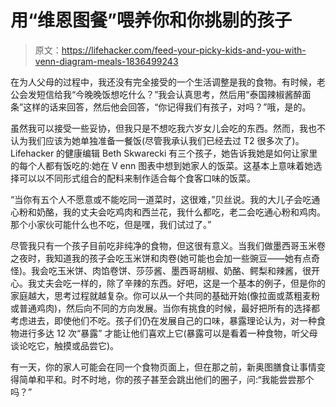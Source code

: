 # 用“维恩图餐”喂养你和你挑剔的孩子

> 原文：<https://lifehacker.com/feed-your-picky-kids-and-you-with-venn-diagram-meals-1836499243>

在为人父母的过程中，我还没有完全接受的一个生活调整是我的食物。有时候，老公会发短信给我“今晚晚饭想吃什么？”我会认真思考，然后用“泰国辣椒酱醉面条”这样的话来回答，然后他会回答，“你记得我们有孩子，对吗？”哦，是的。



虽然我可以接受一些妥协，但我只是不想吃我六岁女儿会吃的东西。然而，我也不认为我们应该为她单独准备一餐饭(尽管我承认我们已经去过 T2 很多次了)。Lifehacker 的健康编辑 Beth Skwarecki 有三个孩子，她告诉我她是如何让家里的每个人都有饭吃的:她在 V enn 图表中想到她家人的饭菜。这基本上意味着她选择可以以不同形式组合的配料来制作适合每个食客口味的饭菜。

“当你有五个人不愿意或不能吃同一道菜时，这很难，”贝丝说。我的大儿子会吃通心粉和奶酪，我的丈夫会吃鸡肉和西兰花，我什么都吃，老二会吃通心粉和鸡肉。那个小家伙可能什么也不吃，但是嘿，我们试过了。”

尽管我只有一个孩子目前吃非纯净的食物，但这很有意义。当我们做墨西哥玉米卷之夜时，我知道我的孩子会吃玉米饼和肉卷(她可能也会加一些豌豆——她有点奇怪)。我会吃玉米饼、肉馅卷饼、莎莎酱、墨西哥胡椒、奶酪、鳄梨和辣酱，很开心。我丈夫会吃一样的，除了辛辣的东西。好吧，这是一个基本的例子，但是你的家庭越大，思考过程就越复杂。你可以从一个共同的基础开始(像拉面或蒸粗麦粉或普通鸡肉)，然后向不同的方向发展。当你有挑食的时候，最好把所有的选择都考虑进去，即使他们不吃。孩子们仍在发展自己的口味，暴露理论认为，对一种食物进行多达 12 次“暴露” 才能让他们喜欢上它(暴露可以是看着一种食物，听父母谈论吃它，触摸或品尝它)。

有一天，你的家人可能会在同一个食物页面上，但在那之前，新奥图膳食让事情变得简单和平和。时不时地，你的孩子甚至会跳出他们的圈子，问:“我能尝尝那个吗？”